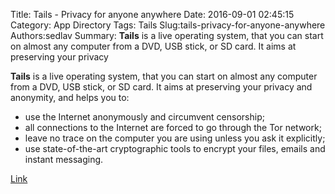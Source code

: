 Title: Tails - Privacy for anyone anywhere
Date: 2016-09-01 02:45:15
Category: App Directory
Tags: Tails
Slug:tails-privacy-for-anyone-anywhere
Authors:sedlav
Summary: **Tails** is a live operating system, that you can start on almost any computer from a DVD, USB stick, or SD card. It aims at preserving your privacy 

**Tails** is a live operating system, that you can start on almost any computer from a DVD, USB stick, or SD card. It aims at preserving your privacy and anonymity, and helps you to:
* use the Internet anonymously and circumvent censorship;
* all connections to the Internet are forced to go through the Tor network;
* leave no trace on the computer you are using unless you ask it explicitly;
* use state-of-the-art cryptographic tools to encrypt your files, emails and instant messaging.

[Link](https://tails.boum.org/)
